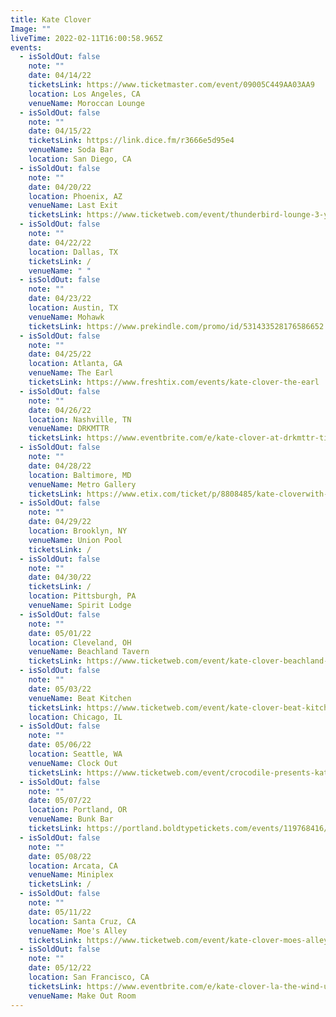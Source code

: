 ```yaml
---
title: Kate Clover
Image: ""
liveTime: 2022-02-11T16:00:58.965Z
events:
  - isSoldOut: false
    note: ""
    date: 04/14/22
    ticketsLink: https://www.ticketmaster.com/event/09005C449AA03AA9
    location: Los Angeles, CA
    venueName: Moroccan Lounge
  - isSoldOut: false
    note: ""
    date: 04/15/22
    ticketsLink: https://link.dice.fm/r3666e5d95e4
    venueName: Soda Bar
    location: San Diego, CA
  - isSoldOut: false
    note: ""
    date: 04/20/22
    location: Phoenix, AZ
    venueName: Last Exit
    ticketsLink: https://www.ticketweb.com/event/thunderbird-lounge-3-year-anniversary-thunderbird-lounge-tickets/11756145?pl=thunderbird
  - isSoldOut: false
    note: ""
    date: 04/22/22
    location: Dallas, TX
    ticketsLink: /
    venueName: " "
  - isSoldOut: false
    note: ""
    date: 04/23/22
    location: Austin, TX
    venueName: Mohawk
    ticketsLink: https://www.prekindle.com/promo/id/531433528176586652
  - isSoldOut: false
    note: ""
    date: 04/25/22
    location: Atlanta, GA
    venueName: The Earl
    ticketsLink: https://www.freshtix.com/events/kate-clover-the-earl
  - isSoldOut: false
    note: ""
    date: 04/26/22
    location: Nashville, TN
    venueName: DRKMTTR
    ticketsLink: https://www.eventbrite.com/e/kate-clover-at-drkmttr-tickets-267203501867
  - isSoldOut: false
    note: ""
    date: 04/28/22
    location: Baltimore, MD
    venueName: Metro Gallery
    ticketsLink: https://www.etix.com/ticket/p/8808485/kate-cloverwith-bbqt-and-strawberry-sleepover-baltimore-metro-baltimore
  - isSoldOut: false
    note: ""
    date: 04/29/22
    location: Brooklyn, NY
    venueName: Union Pool
    ticketsLink: /
  - isSoldOut: false
    note: ""
    date: 04/30/22
    ticketsLink: /
    location: Pittsburgh, PA
    venueName: Spirit Lodge
  - isSoldOut: false
    note: ""
    date: 05/01/22
    location: Cleveland, OH
    venueName: Beachland Tavern
    ticketsLink: https://www.ticketweb.com/event/kate-clover-beachland-tavern-tickets/11775845?pl=beachland
  - isSoldOut: false
    note: ""
    date: 05/03/22
    venueName: Beat Kitchen
    ticketsLink: https://www.ticketweb.com/event/kate-clover-beat-kitchen-tickets/11761115?pl=kickstand
    location: Chicago, IL
  - isSoldOut: false
    note: ""
    date: 05/06/22
    location: Seattle, WA
    venueName: Clock Out
    ticketsLink: https://www.ticketweb.com/event/crocodile-presents-kate-clover-clock-out-lounge-tickets/11794575?pl=ClockOut
  - isSoldOut: false
    note: ""
    date: 05/07/22
    location: Portland, OR
    venueName: Bunk Bar
    ticketsLink: https://portland.boldtypetickets.com/events/119768416/kate-clover-tbd
  - isSoldOut: false
    note: ""
    date: 05/08/22
    location: Arcata, CA
    venueName: Miniplex
    ticketsLink: /
  - isSoldOut: false
    note: ""
    date: 05/11/22
    location: Santa Cruz, CA
    venueName: Moe's Alley
    ticketsLink: https://www.ticketweb.com/event/kate-clover-moes-alley-tickets/11799575?pl=moes
  - isSoldOut: false
    note: ""
    date: 05/12/22
    location: San Francisco, CA
    ticketsLink: https://www.eventbrite.com/e/kate-clover-la-the-wind-ups-at-the-make-out-room-tickets-263295111767
    venueName: Make Out Room
---
```

